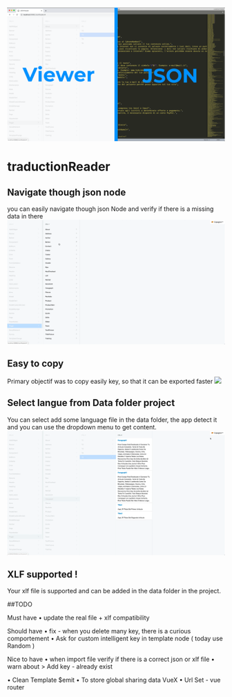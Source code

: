 ![](./img/Half-Half.png)
# traductionReader


## Navigate though json node
you can easily navigate though json Node and verify if there is a missing data in there
![](./img/Navigate.gif)




## Easy to copy
Primary objectif was to copy easily key, so that it can be exported faster
![](./img/easy-to-copy.gif)




## Select langue from Data folder project
You can select add some language file in the data folder, the app detect it and you can use the dropdown menu to get content.
![](./img/langue.gif)




## XLF supported !
Your xlf file is supported and can be added in the data folder in the project. 



##TODO

Must have
• update the real file + xlf compatibility

Should have
• fix - when you delete many key, there is a curious comportement
• Ask for custom intelligent key in template node ( today use Random )

Nice to have
• when import file verify if there is a correct json or xlf file
• warn about > Add key - already exist

• Clean Template $emit
• To store global sharing data VueX
• Url Set - vue router
